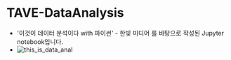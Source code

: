 # TAVE-DataAnalysis
- '이것이 데이터 분석이다 with 파이썬' - 한빛 미디어 를 바탕으로 작성된 Jupyter notebook입니다.
- ![this_is_data_anal](https://user-images.githubusercontent.com/70987343/113119310-44d5d900-924b-11eb-909e-3db19a16ce37.png)
